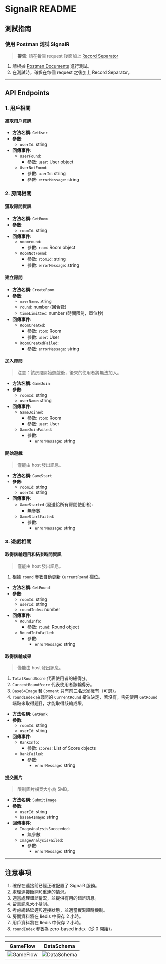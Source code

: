 # SignalR README

## 測試指南

### 使用 Postman 測試 SignalR

> **警告**: 請在每個 request 後面加上 [Record Separator](https://symbl.cc/en/001E/)

1. 請根據 [Postman Documents](https://warped-robot-79802.postman.co/workspace/My-Workspace~3161c694-30f3-4b7e-8bb0-23d06a01cf20/ws-raw-request/67ffb3afac0e77435e200472) 進行測試。
2. 在測試時，確保在每個 request 之後加上 Record Separator。

---

## API Endpoints

### 1. 用戶相關

#### 獲取用戶資訊

- **方法名稱**: `GetUser`
- **參數**:
  - `userId`: string
- **回傳事件**:
  - `UserFound`:
    - 參數: `user`: User object
  - `UserNotFound`:
    - 參數: `userId`: string
    - 參數: `errorMessage`: string

### 2. 房間相關

#### 獲取房間資訊

- **方法名稱**: `GetRoom`
- **參數**:
  - `roomId`: string
- **回傳事件**:
  - `RoomFound`:
    - 參數: `room`: Room object
  - `RoomNotFound`:
    - 參數: `roomId`: string
    - 參數: `errorMessage`: string

#### 建立房間

- **方法名稱**: `CreateRoom`
- **參數**:
  - `userName`: string
  - `round`: number (回合數)
  - `timeLimitSec`: number (時間限制，單位秒)
- **回傳事件**:
  - `RoomCreated`:
    - 參數: `room`: Room
    - 參數: `user`: User
  - `RoomCreatedFailed`:
    - 參數: `errorMessage`: string

#### 加入房間

> 注意：該房間開始遊戲後，後來的使用者將無法加入。

- **方法名稱**: `GameJoin`
- **參數**:
  - `roomId`: string
  - `userName`: string
- **回傳事件**:
  - `GameJoined`:
    - 參數: `room`: Room
    - 參數: `user`: User
  - `GameJoinFailed`:
    - 參數:
      - `errorMessage`: string

#### 開始遊戲

> 僅能由 host 發出訊息。

- **方法名稱**: `GameStart`
- **參數**:
  - `roomId`: string
  - `userId`: string
- **回傳事件**:
  - `GameStarted` (發送給所有房間使用者):
    - 無參數
  - `GameStartFailed`:
    - 參數:
      - `errorMessage`: string

### 3. 遊戲相關

#### 取得該輪題目和結束時間資訊

> 僅能由 host 發出訊息。

1. 根據 `round` 參數自動更新 `CurrentRound` 欄位。

- **方法名稱**: `GetRound`
- **參數**:
  - `roomId`: string
  - `userId`: string
  - `roundIndex`: number
- **回傳事件**:
  - `RoundInfo`:
    - 參數: `round`: Round object
  - `RoundInfoFailed`:
    - 參數:
      - `errorMessage`: string

#### 取得該輪成果

> 僅能由 host 發出訊息。

1. `TotalRoundScore` 代表使用者的總得分。
2. `CurrentRoundScore` 代表使用者該輪得分。
3. `Base64Image` 和 `Comment` 只有前三名玩家擁有（可選）。
4. `roundIndex` 由房間的 `CurrentRound` 欄位決定，若沒有，需先使用 `GetRound` 端點來取得題目，才能取得該輪成果。

- **方法名稱**: `GetRank`
- **參數**:
  - `roomId`: string
  - `userId`: string
- **回傳事件**:
  - `RankInfo`:
    - 參數: `scores`: List of Score objects
  - `RankFailed`:
    - 參數:
      - `errorMessage`: string

#### 提交圖片

> 限制圖片檔案大小為 5MB。

- **方法名稱**: `SubmitImage`
- **參數**:
  - `userId`: string
  - `base64Image`: string
- **回傳事件**:
  - `ImageAnalysisSucceeded`:
    - 無參數
  - `ImageAnalysisFailed`:
    - 參數:
      - `errorMessage`: string

---

## 注意事項

1. 確保在連接前已經正確配置了 SignalR 服務。
2. 處理連接斷開和重連的情況。
3. 適當處理錯誤情況，並提供有用的錯誤訊息。
4. 留意訊息大小限制。
5. 考慮網路延遲和連接狀態，並適當實現超時機制。
6. 房間資料將在 Redis 中保存 2 小時。
7. 用戶資料將在 Redis 中保存 2 小時。
8. `roundIndex` 參數為 zero-based index（從 0 開始）。

---

| GameFlow | DataSchema |
|----------|------------|
| ![GameFlow](https://github.com/user-attachments/assets/03092c45-147f-4a85-b49a-f13e9bc58e59) | ![DataSchema](https://github.com/user-attachments/assets/7cb9b966-3b2e-4666-8f7d-2e29e8296965) |

